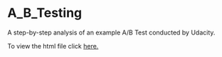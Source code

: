 # A_B_Testing
A step-by-step analysis of an example A/B Test conducted by Udacity.

To view the html file click [here.](https://mphillips55.github.io/A_B_Testing/A_B+Testing+Project+-+Michael+Phillips.html)
